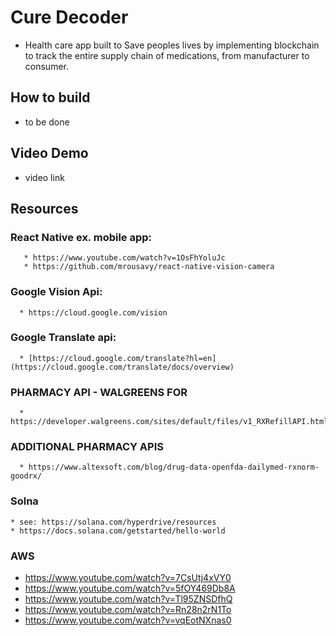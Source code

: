 # Cure Decoder 
  * Health care app built to Save peoples lives by implementing blockchain to track the entire supply chain of medications, from manufacturer to consumer.

## How to build
  * to be done
    
## Video Demo 
  * video link


## Resources 
   ### React Native ex. mobile app:
       * https://www.youtube.com/watch?v=1OsFhYoluJc
       * https://github.com/mrousavy/react-native-vision-camera

  ### Google Vision Api:
      * https://cloud.google.com/vision
      
  ### Google Translate api:
      * [https://cloud.google.com/translate?hl=en](https://cloud.google.com/translate/docs/overview)

  ### PHARMACY API - WALGREENS FOR 
      * https://developer.walgreens.com/sites/default/files/v1_RXRefillAPI.html
        
  ### ADDITIONAL PHARMACY APIS
      * https://www.altexsoft.com/blog/drug-data-openfda-dailymed-rxnorm-goodrx/ 
    
  ### Solna
    * see: https://solana.com/hyperdrive/resources 
    * https://docs.solana.com/getstarted/hello-world
  
  ### AWS
   * https://www.youtube.com/watch?v=7CsUtj4xVY0
   * https://www.youtube.com/watch?v=5fOY469Db8A
   * https://www.youtube.com/watch?v=Tl95ZNSDfhQ
   * https://www.youtube.com/watch?v=Rn28n2rN1To
   * https://www.youtube.com/watch?v=vqEotNXnas0
      

